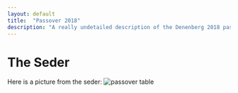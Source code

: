 ```yaml
---
layout: default
title:  "Passover 2018"
description: "A really undetailed description of the Denenberg 2018 passover seder!"
---
```


# The Seder
Here is a picture from the seder:
![passover table](https://raw.githubusercontent.com/dannydenenberg/dannydenenberg.github.io/master/assets/pass01.jpg)
